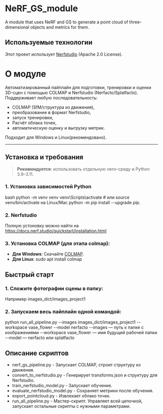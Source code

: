 # NeRF_GS_module
A module that uses NeRF and GS to generate a point cloud of three-dimensional objects and metrics for them.
## Используемые технологии  
Этот проект использует [Nerfstudio](https://github.com/nerfstudio-project/nerfstudio) (Apache 2.0 License).

# О модуле

Автоматизированный пайплайн для подготовки, тренировки и оценки 3D-сцен с помощью COLMAP и Nerfstudio (Nerfacto/Splatfacto).  
Поддерживает любую последовательность:  
- COLMAP (SfM/структура из движения),
- преобразование в формат Nerfstudio,
- запуск тренировки,
- Расчёт облака точек,
- автоматическую оценку и выгрузку метрик.

Подходит для Windows и Linux(рекомендовано).

---
## Установка и требования

> **Рекомендуется**: использовать отдельную venv-среду и Python 3.9–3.11.
### 1. Установка зависимостей Python
bash
python -m venv venv
venv\Scripts\activate         # или source venv/bin/activate на Linux/Mac
python -m pip install --upgrade pip.
### 2. Nerfstudio
Полную устоновку можно найти на https://docs.nerf.studio/quickstart/installation.html
### 3. Установка COLMAP (для этапа colmap):
- **Для Windows**: Скачайте [COLMAP](https://colmap.github.io/install.html).
- **Для Linux**: sudo apt install colmap
## Быстрый старт
### 1. Сложите фотографии сцены в папку:
Например images_dict/images_project1

### 2. Запускаем весь пайплайн одной командой:

python run_all_pipeline.py --images images_dict/images_project1 --workspace vase_flower --model nerfacto
--images — путь к папке с изображениями
--workspace vase_flower — имя будущей рабочей папки
--model — nerfacto или splatfacto

## Описание скриптов
- nerf_gs_pipeline.py - Запускает COLMAP, строит структуру из движения.
- convert_to_nerfstudio.py - Генерирует transforms.json и структуру для Nerfstudio.
- train_nerfstudio_model.py - Запускает обучение.
- evaluate_nerfstudio_model.py - Сохраняет метрики после обучения.
- export_pointcloud.py - Извлекает облако точек.
- run_all_pipeline.py - Mастер-скрипт. Управляет всей цепочкой, запускает остальные скрипты с нужными параметрами.

